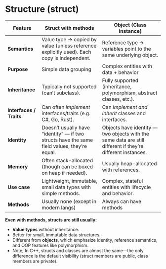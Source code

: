 # Structure (struct)

| Feature                 | Struct with methods                                                                         | Object (Class instance)                                                                                    |
| ----------------------- | ------------------------------------------------------------------------------------------- | ---------------------------------------------------------------------------------------------------------- |
| **Semantics**           | Value type → copied by value (unless reference explicitly used). Each copy is independent.  | Reference type → variables point to the same underlying object.                                            |
| **Purpose**             | Simple data grouping                  | Complex entities with data + behavior  |
| **Inheritance**         | Typically not supported (can’t subclass).                                                   | Fully supported (inheritance, polymorphism, abstract classes, etc.).                                       |
| **Interfaces / Traits** | Can often *implement* interfaces/traits (e.g. C#, Go, Rust).                                | Can *implement and inherit* classes and interfaces.                                                        |
| **Identity**            | Doesn’t usually have “identity” — if two structs have the same field values, they’re equal. | Objects have identity — two objects with the same data are still different if they’re different instances. |
| **Memory**              | Often stack-allocated (though can be boxed on heap if needed).                              | Usually heap-allocated with references.                                                                    |
| **Use case**            | Lightweight, immutable, small data types with simple methods.                               | Complex, stateful entities with lifecycle and behavior.                                                    |
| **Methods**             | Usually none (except in modern langs) | Always can have methods                             | Always can have methods                                                                                    |

**Even with methods, structs are still usually:**
- **Value types** without inheritance.
- Better for small, immutable data structures.
- Different from **objects**, which emphasize identity, reference semantics, and OOP features like polymorphism.
- Note; In C++, structs and classes are almost the same—the only difference is the default visibility (struct members are public, class members are private).
